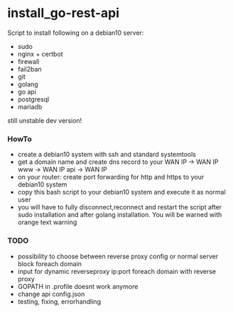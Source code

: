 # install_go-rest-api
Script to install following on a debian10 server:
- sudo
- nginx + certbot
- firewall
- fail2ban
- git
- golang
- go api
- postgresql
- mariadb

still unstable dev version!

### HowTo
- create a debian10 system with ssh and standard systemtools
- get a domain name and create dns record to your WAN IP
  <empty>  ->  WAN IP
  www      ->  WAN IP
  api      ->  WAN IP
- on your router: create port forwarding for http and https to your debian10 system 
- copy this bash script to your debian10 system and execute it as normal user
- you will have to fully disconnect,reconnect and restart the script after sudo installation and after golang installation. You will be warned with orange text warning


### TODO
- possibility to choose between reverse proxy config or normal server block foreach domain
- input for dynamic reverseproxy ip:port foreach domain with reverse proxy
- GOPATH in .profile doesnt work anymore
- change api config.json
- testing, fixing, errorhandling
